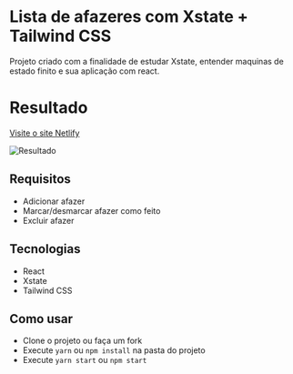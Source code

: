 # Lista de afazeres com Xstate + Tailwind CSS

Projeto criado com a finalidade de estudar Xstate, entender maquinas de estado finito e sua aplicação com react.

# Resultado
[Visite o site Netlify](https://xstate-todolist.netlify.app/)

![Resultado](https://i.imgur.com/K13pIKq.png)

## Requisitos

- Adicionar afazer
- Marcar/desmarcar afazer como feito
- Excluir afazer

## Tecnologias

- React
- Xstate
- Tailwind CSS

## Como usar

- Clone o projeto ou faça um fork
- Execute `yarn` ou `npm install` na pasta do projeto
- Execute `yarn start` ou `npm start`